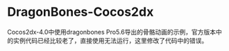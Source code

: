 # DragonBones-Cocos2dx
Cocos2dx-4.0中使用dragonbones Pro5.6导出的骨骼动画的示例，官方版本中的实例代码已经比较老了，直接使用无法运行，这里修改了代码中的错误。
